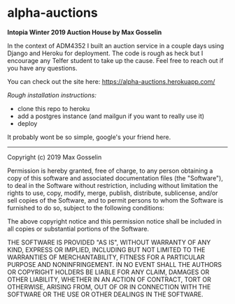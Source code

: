 # alpha-auctions

**Intopia Winter 2019 Auction House by Max Gosselin**

In the context of ADM4352 I built an auction service in a couple days using Django and Heroku for deployment. The code is rough as heck but I encourage any Telfer student to take up the cause.
Feel free to reach out if you have any questions.

You can check out the site here: https://alpha-auctions.herokuapp.com/

*Rough installation instructions:*

  - clone this repo to heroku
  - add a postgres instance (and mailgun if you want to really use it)
  - deploy
  
It probably wont be so simple, google's your friend here.

----

Copyright (c) 2019 Max Gosselin

Permission is hereby granted, free of charge, to any person obtaining a copy
of this software and associated documentation files (the "Software"), to deal
in the Software without restriction, including without limitation the rights
to use, copy, modify, merge, publish, distribute, sublicense, and/or sell
copies of the Software, and to permit persons to whom the Software is
furnished to do so, subject to the following conditions:

The above copyright notice and this permission notice shall be included in all
copies or substantial portions of the Software.

THE SOFTWARE IS PROVIDED "AS IS", WITHOUT WARRANTY OF ANY KIND, EXPRESS OR
IMPLIED, INCLUDING BUT NOT LIMITED TO THE WARRANTIES OF MERCHANTABILITY,
FITNESS FOR A PARTICULAR PURPOSE AND NONINFRINGEMENT. IN NO EVENT SHALL THE
AUTHORS OR COPYRIGHT HOLDERS BE LIABLE FOR ANY CLAIM, DAMAGES OR OTHER
LIABILITY, WHETHER IN AN ACTION OF CONTRACT, TORT OR OTHERWISE, ARISING FROM,
OUT OF OR IN CONNECTION WITH THE SOFTWARE OR THE USE OR OTHER DEALINGS IN THE
SOFTWARE.
